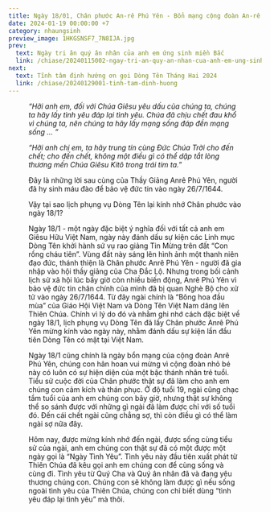 ```yaml
---
title: Ngày 18/01, Chân phước An-rê Phú Yên - Bổn mạng cộng đoàn An-rê
date: 2024-01-19 00:00:00 +7
category: nhaungsinh
preview_image: 1HKGSNSF7_7N8IJA.jpg
prev:
  text: Ngày tri ân quý ân nhân của anh em ứng sinh miền Bắc
  link: /chiase/20240115002-ngay-tri-an-quy-an-nhan-cua-anh-em-ung-sinh-mien-bac
next:
  text: Tĩnh tâm định hướng ơn gọi Dòng Tên Tháng Hai 2024
  link: /chiase/20240129001-tinh-tam-dinh-huong
---
```


<script setup>
import anre from "/images/chiase/1HKGSNSF7_7N8IJA.jpg?w=900";
</script>

<Figure 
    :src= anre
    caption="Cộng đoàn An-rê Phú Yên."
/>

*“Hỡi anh em, đối với Chúa Giêsu yêu dấu của chúng ta, chúng ta hãy lấy tình yêu đáp lại tình yêu. Chúa đã chịu chết đau khổ vì chúng ta, nên chúng ta hãy lấy mạng sống đáp đền mạng sống … ”*

*“Hỡi anh chị em, ta hãy trung tín cùng Đức Chúa Trời cho đến chết; cho đến chết, không một điều gì có thể dập tắt lòng thương mến Chúa Giêsu Kitô trong trái tim ta.”*

Đây là những lời sau cùng của Thầy Giảng Anrê Phú Yên, người đã hy sinh máu đào để bảo vệ đức tin vào ngày 26/7/1644.

Vậy tại sao lịch phụng vụ Dòng Tên lại kính nhớ Chân phước vào ngày 18/1?

Ngày 18/1 - một ngày đặc biệt ý nghĩa đối với tất cả anh em Giêsu Hữu Việt Nam, ngày này đánh dấu sự kiện các Linh mục Dòng Tên khởi hành sứ vụ rao giảng Tin Mừng trên đất “Con rồng cháu tiên”. Vùng đất này sáng lên hình ảnh một thanh niên đạo đức, thánh thiện là Chân phước Anrê Phú Yên - người đã gia nhập vào hội thầy giảng của Cha Đắc Lộ. Nhưng trong bối cảnh lịch sử xã hội lúc bấy giờ còn nhiều biến động, Anrê Phú Yên vì bảo vệ đức tin chân chính của mình đã bị quan Nghè Bộ cho xử tử vào ngày 26/7/1644. Từ đây ngài chính là “Bông hoa đầu mùa” của Giáo Hội Việt Nam và Dòng Tên Việt Nam dâng lên Thiên Chúa. Chính vì lý do đó và nhằm ghi nhớ cách đặc biệt về ngày 18/1, lịch phụng vụ Dòng Tên đã lấy Chân phước Anrê Phú Yên mừng kính vào ngày này, nhằm đánh dấu sự kiện lần đầu tiên Dòng Tên có mặt tại Việt Nam.

Ngày 18/1 cũng chính là ngày bổn mạng của cộng đoàn Anrê Phú Yên, chúng con hân hoan vui mừng vì cộng đoàn nhỏ bé này có luôn có sự hiện diện của một bậc thánh nhân trẻ tuổi. Tiểu sử cuộc đời của Chân phước thật sự đã làm cho anh em chúng con cảm kích và thán phục. Ở độ tuổi 19, ngài cũng chạc tầm tuổi của anh em chúng con bây giờ, nhưng thật sự không thể so sánh được với những gì ngài đã làm được chỉ với số tuổi đó. Đến cái chết ngài cũng chẳng sợ, thì còn điều gì có thể làm ngài sợ nữa đây.

Hôm nay, được mừng kính nhớ đến ngài, được sống cùng tiểu sử của ngài, anh em chúng con thật sự đã có một được một ngày gọi là “Ngày Tình Yêu”. Tình yêu này đầu tiên xuất phát từ Thiên Chúa đã kêu gọi anh em chúng con để cùng sống và cùng đi. Tình yêu từ Quý Cha và Quý ân nhân đã và đang yêu thương chúng con. Chúng con sẽ không làm được gì nếu sống ngoài tình yêu của Thiên Chúa, chúng con chỉ biết dùng “tình yêu đáp lại tình yêu” mà thôi.